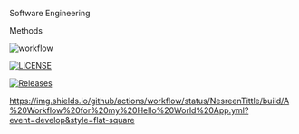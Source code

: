 Software Engineering

Methods

![workflow](https://github.com/NesreenTittle/sem/passing/workflows/main.yml/badge.svg)

[![LICENSE](https://img.shields.io/github/license/<NesreenTittle>/sem.svg?style=flat-square)](https://github.com/<NesreenTittle>/sem/blob/master/LICENSE)

[![Releases](https://img.shields.io/github/release/<NesreenTittle>/sem/all.svg?style=flat-square)](https://github.com/<NesreenTittle>/sem/releases)

https://img.shields.io/github/actions/workflow/status/NesreenTittle/build/A%20Workflow%20for%20my%20Hello%20World%20App.yml?event=develop&style=flat-square


